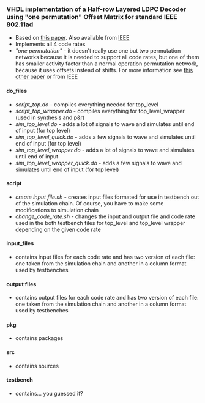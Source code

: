 ### VHDL implementation of a Half-row Layered LDPC Decoder using "one permutation" Offset Matrix for standard IEEE 802.11ad 

* Based on [this paper](https://github.com/chibby0ne/modifications/blob/master/doc/06674490.pdf). Also available from [IEEE](http://ieeexplore.ieee.org/stamp/stamp.jsp?tp=&arnumber=6674490)
* Implements all 4 code rates
* *"one permutation"* - it doesn't really use one but two permutation networks because it is needed to support all code rates, but one of them has smaller activity factor than a normal operation permutation network, because it uses offsets instead of shifts. For more information see [this other paper](https://github.com/chibby0ne/modifications/blob/master/doc/05439945.pdf) or from [IEEE](http://ieeexplore.ieee.org/stamp/stamp.jsp?tp=&arnumber=5439945)

#### do_files
* *script_top.do* - compiles everything needed for top_level
* *script_top_wrapper.do* - compiles everything for top_level_wrapper (used in synthesis and p&r)
* *sim_top_level.do* - adds a lot of signals to wave and simulates until end of input (for top level)
* *sim_top_level_quick.do* - adds a few signals to wave and simulates until end of input (for top level)
* *sim_top_level_wrapper.do* - adds a lot of signals to wave and simulates until end of input
* *sim_top_level_wrapper_quick.do* - adds a few signals to wave and simulates until end of input (for top level)

#### script
* *create input file.sh* - creates input files formated for use in testbench out of the simulation chain. Of course, you have to make some modifications to simulation chain
* *change_code_rate.sh* - changes the input and output file and code rate used in the both testbench files for top_level and top_level wrapper depending on the given code rate

#### input_files
* contains input files for each code rate and has two version of each file: one taken from the simulation chain and another in a column format used by testbenches

#### output files
* contains output files for each code rate and has two version of each file: one taken from the simulation chain and another in a column format used by testbenches

#### pkg
* contains packages

#### src
* contains sources

#### testbench
* contains... you guessed it?
